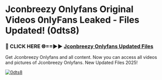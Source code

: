 # Jconbreezy Onlyfans Original Videos 0nlyFans Leaked - Files Updated! (0dts8)

<h3>🔴 CLICK HERE 🌐==►► <a href="https://tinyurl.com/2m67pmp6" rel="nofollow">Jconbreezy Onlyfans Updated Files</a></h3>

Get Jconbreezy Onlyfans and all content. Now you can access all videos and pictures of Jconbreezy Onlyfans. New Updated Files 2025!

[![0dts8](https://i.imgur.com/H4QAA4z.gif)](https://tinyurl.com/2m67pmp6)